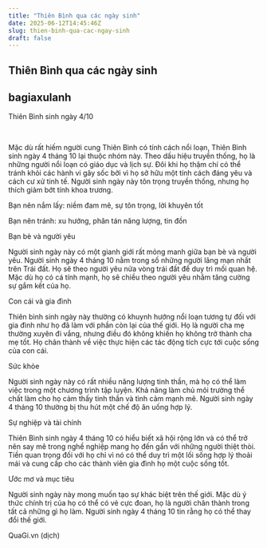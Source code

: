 ```yaml
---
title: "Thiên Bình qua các ngày sinh"
date: 2025-06-12T14:45:46Z
slug: thien-binh-qua-cac-ngay-sinh
draft: false
---
```


## Thiên Bình qua các ngày sinh

## bagiaxulanh

Thiên Bình sinh ngày 4/10​

 
 
​ 
 
 
Mặc dù rất hiếm người cung Thiên Bình có tính cách nổi loạn, Thiên Bình sinh ngày 4 tháng 10 lại thuộc nhóm này. Theo dấu hiệu truyền thống, họ là những người nổi loạn có giáo dục và lịch sự. Đôi khi họ thậm chí có thể tránh khỏi các hành vi gây sốc bởi vì họ sở hữu một tính cách đáng yêu và cách cư xử tinh tế. Người sinh ngày này tôn trọng truyền thống, nhưng họ thích giảm bớt tính khoa trương.
 

Bạn nên nắm lấy: niềm đam mê, sự tôn trọng, lời khuyên tốt

Bạn nên tránh: xu hướng, phân tán năng lượng, tin đồn

Bạn bè và người yêu

Người sinh ngày này có một gianh giới rất mỏng manh giữa bạn bè và người yêu. Người sinh ngày 4 tháng 10 nằm trong số những người lãng mạn nhất trên Trái đất. Họ sẽ theo người yêu nửa vòng trái đất để duy trì mối quan hệ. Mặc dù họ có cá tính mạnh, họ sẽ chiều theo người yêu nhằm tăng cường sự gắm kết của họ.

Con cái và gia đình

Thiên bình sinh ngày này thường có khuynh hướng nổi loạn tương tự đối với gia đình như họ đã làm với phần còn lại của thế giới. Họ là người cha mẹ thường xuyên đi vắng, nhưng điều đó không khiến họ không trở thành cha mẹ tốt. Họ chân thành về việc thực hiện các tác động tích cực tới cuộc sống của con cái.

Sức khỏe

Người sinh ngày này có rất nhiều năng lượng tinh thần, mà họ có thể làm việc trong một chương trình tập luyện. Khả năng làm chủ môi trường thể chất làm cho họ cảm thấy tinh thần và tình cảm mạnh mẽ. Người sinh ngày 4 tháng 10 thường bị thu hút một chế độ ăn uống hợp lý.

Sự nghiệp và tài chính

Thiên Bình sinh ngày 4 tháng 10 có hiểu biết xã hội rộng lớn và có thể trở nên say mê trong nghề nghiệp mang họ đến gần với những người thiệt thòi. Tiền quan trọng đối với họ chỉ vì nó có thể duy trì một lối sống hợp lý thoải mái và cung cấp cho các thành viên gia đình họ một cuộc sống tốt. 

Ước mơ và mục tiêu

Người sinh ngày này mong muốn tạo sự khác biệt trên thế giới. Mặc dù ý thức chính trị của họ có thể có vẻ cực đoan, họ là người chân thành trong tất cả những gì họ làm. Người sinh ngày 4 tháng 10 tin rằng họ có thể thay đổi thế giới. 

QuaGi.vn (dịch)​